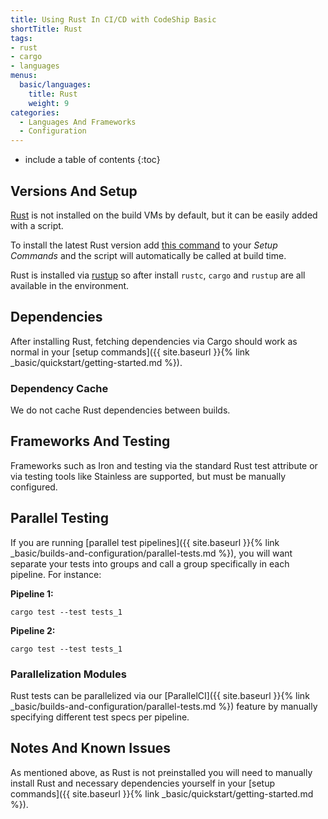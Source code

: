 ```yaml
---
title: Using Rust In CI/CD with CodeShip Basic
shortTitle: Rust
tags:
- rust
- cargo
- languages
menus:
  basic/languages:
    title: Rust
    weight: 9
categories:
  - Languages And Frameworks  
  - Configuration
---
```


* include a table of contents
{:toc}

## Versions And Setup

[Rust](https://www.rust-lang.org) is not installed on the build VMs by default, but it can be easily added with a script.

To install the latest Rust version add [this command](https://github.com/codeship/scripts/blob/master/languages/rust.sh#L6) to your _Setup Commands_ and the script will automatically be called at build time.

Rust is installed via [rustup](https://github.com/rust-lang-nursery/rustup.rs) so after install `rustc`, `cargo` and `rustup` are all available in the environment.

## Dependencies

After installing Rust, fetching dependencies via Cargo should work as normal in your [setup commands]({{ site.baseurl }}{% link _basic/quickstart/getting-started.md %}).


### Dependency Cache

We do not cache Rust dependencies between builds.

## Frameworks And Testing

Frameworks such as Iron and testing via the standard Rust test attribute or via testing tools like Stainless are supported, but must be manually configured.

## Parallel Testing

If you are running [parallel test pipelines]({{ site.baseurl }}{% link _basic/builds-and-configuration/parallel-tests.md %}), you will want separate your tests into groups and call a group specifically in each pipeline. For instance:

**Pipeline 1:**
```shell
cargo test --test tests_1
```

**Pipeline 2:**
```shell
cargo test --test tests_1
```

### Parallelization Modules

Rust tests can be parallelized via our [ParallelCI]({{ site.baseurl }}{% link _basic/builds-and-configuration/parallel-tests.md %}) feature by manually specifying different test specs per pipeline.

## Notes And Known Issues

As mentioned above, as Rust is not preinstalled you will need to manually install Rust and necessary dependencies yourself in your [setup commands]({{ site.baseurl }}{% link _basic/quickstart/getting-started.md %}).
